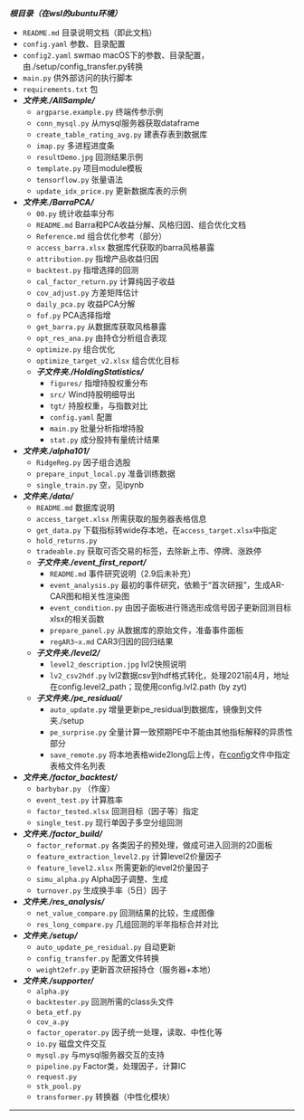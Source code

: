 ***根目录（在wsl的ubuntu环境）***
- `README.md` 目录说明文档（即此文档）
- `config.yaml` 参数、目录配置
- `config2.yaml` swmao macOS下的参数、目录配置，由./setup/config_transfer.py转换
- `main.py` 供外部访问的执行脚本
- `requirements.txt` 包
- ***文件夹./AllSample/***
    - `argparse.example.py` 终端传参示例
    - `conn_mysql.py` 从mysql服务器获取dataframe
    - `create_table_rating_avg.py` 建表存表到数据库
    - `imap.py` 多进程进度条
    - `resultDemo.jpg` 回测结果示例
    - `template.py` 项目module模板
    - `tensorflow.py` 张量语法
    - `update_idx_price.py` 更新数据库表的示例
- ***文件夹./BarraPCA/***
    - `00.py` 统计收益率分布
    - `README.md` Barra和PCA收益分解、风格归因、组合优化文档
    - `Reference.md` 组合优化参考（部分）
    - `access_barra.xlsx` 数据库代获取的barra风格暴露
    - `attribution.py` 指增产品收益归因
    - `backtest.py` 指增选择的回测
    - `cal_factor_return.py` 计算纯因子收益
    - `cov_adjust.py` 方差矩阵估计
    - `daily_pca.py` 收益PCA分解
    - `fof.py` PCA选择指增
    - `get_barra.py` 从数据库获取风格暴露
    - `opt_res_ana.py` 由持仓分析组合表现
    - `optimize.py` 组合优化
    - `optimize_target_v2.xlsx` 组合优化目标
    - ***子文件夹./HoldingStatistics/***
        - `figures/` 指增持股权重分布
        - `src/` Wind持股明细导出
        - `tgt/` 持股权重，与指数对比
        - `config.yaml` 配置
        - `main.py` 批量分析指增持股
        - `stat.py` 成分股持有量统计结果
- ***文件夹./alpha101/***
    - `RidgeReg.py` 因子组合选股
    - `prepare_input_local.py` 准备训练数据
    - `single_train.py` 空，见ipynb
- ***文件夹./data/***
    - `README.md` 数据库说明
    - `access_target.xlsx` 所需获取的服务器表格信息
    - `get_data.py` 下载指标转wide存本地，在`access_target.xlsx`中指定
    - `hold_returns.py` 
    - `tradeable.py` 获取可否交易的标签，去除新上市、停牌、涨跌停
    - ***子文件夹./event_first_report/***
        - `README.md` 事件研究说明（2.9后未补充）
        - `event_analysis.py` 最初的事件研究，依赖于“首次研报”，生成AR-CAR图和相关性渲染图
        - `event_condition.py` 由因子面板进行筛选形成信号因子更新回测目标xlsx的相关函数
        - `prepare_panel.py` 从数据库的原始文件，准备事件面板
        - `regAR3~x.md` CAR3归因的回归结果
    - ***子文件夹./level2/***
        - `level2_description.jpg` lvl2快照说明
        - `lv2_csv2hdf.py` lvl2数据csv到hdf格式转化，处理2021前4月，地址在config.level2_path；现使用config.lvl2.path (by zyt)
    - ***子文件夹./pe_residual/***
        - `auto_update.py` 增量更新pe_residual到数据库，镜像到文件夹./setup
        - `pe_surprise.py` 全量计算一致预期PE中不能由其他指标解释的异质性部分
        - `save_remote.py` 将本地表格wide2long后上传，在[config](./config.yaml)文件中指定表格文件名列表
- ***文件夹./factor_backtest/***
    - `barbybar.py` （作废）
    - `event_test.py` 计算胜率
    - `factor_tested.xlsx` 回测目标（因子等）指定
    - `single_test.py` 现行单因子多空分组回测
- ***文件夹./factor_build/***
    - `factor_reformat.py` 各类因子的预处理，做成可进入回测的2D面板
    - `feature_extraction_level2.py` 计算level2价量因子
    - `feature_level2.xlsx` 所需更新的level2价量因子
    - `simu_alpha.py` Alpha因子调整、生成
    - `turnover.py` 生成换手率（5日）因子
- ***文件夹./res_analysis/***
    - `net_value_compare.py` 回测结果的比较，生成图像
    - `res_long_compare.py` 几组回测的半年指标合并对比
- ***文件夹./setup/***
    - `auto_update_pe_residual.py` 自动更新
    - `config_transfer.py` 配置文件转换
    - `weight2efr.py` 更新首次研报持仓（服务器+本地）
- ***文件夹./supporter/***
    - `alpha.py` 
    - `backtester.py` 回测所需的class头文件
    - `beta_etf.py` 
    - `cov_a.py` 
    - `factor_operator.py` 因子统一处理，读取、中性化等
    - `io.py` 磁盘文件交互
    - `mysql.py` 与mysql服务器交互的支持
    - `pipeline.py` Factor类，处理因子，计算IC
    - `request.py` 
    - `stk_pool.py` 
    - `transformer.py` 转换器（中性化模块）

---
